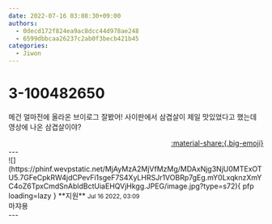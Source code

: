 ```yaml
---
date: 2022-07-16 03:08:30+09:00
authors:
  - 0decd172f824ea9ac8dcc44d978ae248
  - 6599dbbcaa26237c2ab0f3becb421b45
categories:
  - Jiwon
---
```


# 3-100482650

<div class="post-container" markdown="1">
<div class="content-container md-sidebar__scrollwrap" markdown="1">

메건 얼마전에 올라온 브이로그 잘봤어! 사이판에서 삼겹살이 제일 맛있었다고 했는데 영상에 나온 삼겹살이야?

</div>
</div>

<div style="text-align: right;" markdown="1">
<a href="https://weverse.io/fromis9/fanpost/3-100482650" style="text-align: right;">:material-share:{.big-emoji}</a>
</div>
---

<div class="comments-container md-sidebar__scrollwrap" markdown="1">
<div class="comment" markdown="1">
<div class='id-container' markdown="1">
![](https://phinf.wevpstatic.net/MjAyMzA2MjVfMzMg/MDAxNjg3NjU0MTExOTU5.7GFeCpkRW4jdCPevFi1sgeF7S4XyLHRSJr1VOBRp7gEg.mY0LxqknzXmYC4oZ6TpxCmdSnAbldBctUiaEHQVjHkgg.JPEG/image.jpg?type=s72){ pfp loading=lazy }
**<span class="artist">지원</span>** <small>Jul 16 2022, 03:09</small><br>
</div>
<div class='comment-body' markdown="1">
마쟈용
</div>
</div>
</div>
---
